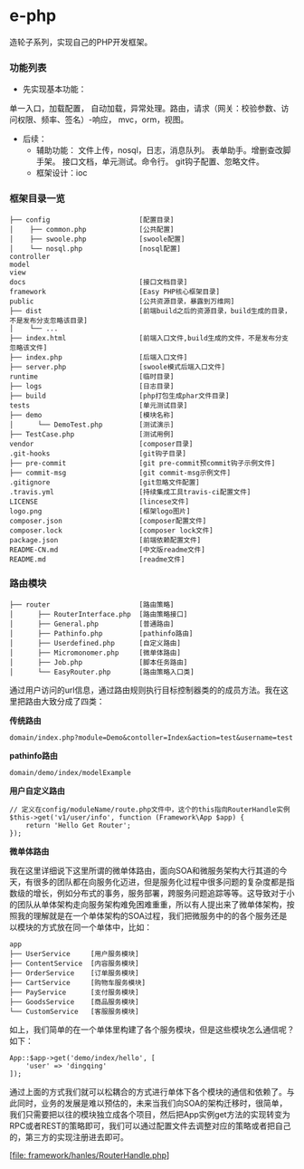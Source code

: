 # e-php
造轮子系列，实现自己的PHP开发框架。

### 功能列表
- 先实现基本功能：

单一入口，加载配置，
自动加载，异常处理。路由，请求（网关：校验参数、访问权限、频率、签名）-响应，
mvc，orm，视图。

- 后续：
    - 辅助功能：
文件上传，nosql，日志，消息队列。
表单助手。增删查改脚手架。
接口文档，单元测试。命令行。
git钩子配置、忽略文件。
    - 框架设计：ioc

###  框架目录一览
```
├── config                      [配置目录]
│    ├── common.php             [公共配置]
│    ├── swoole.php             [swoole配置]
│    └── nosql.php              [nosql配置]
controller
model
view
docs                            [接口文档目录]
framework                       [Easy PHP核心框架目录]
public                          [公共资源目录，暴露到万维网]
├── dist                        [前端build之后的资源目录，build生成的目录，不是发布分支忽略该目录]
│    └── ...
├── index.html                  [前端入口文件,build生成的文件，不是发布分支忽略该文件]
├── index.php                   [后端入口文件]
├── server.php                  [swoole模式后端入口文件]
runtime                         [临时目录]
├── logs                        [日志目录]
├── build                       [php打包生成phar文件目录]
tests                           [单元测试目录]
├── demo                        [模块名称]
│      └── DemoTest.php         [测试演示]
├── TestCase.php                [测试用例]
vendor                          [composer目录]
.git-hooks                      [git钩子目录]
├── pre-commit                  [git pre-commit预commit钩子示例文件]
├── commit-msg                  [git commit-msg示例文件]
.gitignore                      [git忽略文件配置]
.travis.yml                     [持续集成工具travis-ci配置文件]
LICENSE                         [lincese文件]
logo.png                        [框架logo图片]
composer.json                   [composer配置文件]
composer.lock                   [composer lock文件]
package.json                    [前端依赖配置文件]
README-CN.md                    [中文版readme文件]
README.md                       [readme文件]
 ```
 
###  路由模块
 
 ```
 ├── router                      [路由策略]
 │      ├── RouterInterface.php  [路由策略接口]
 │      ├── General.php          [普通路由]
 │      ├── Pathinfo.php         [pathinfo路由]
 │      ├── Userdefined.php      [自定义路由]
 │      ├── Micromonomer.php     [微单体路由]
 │      ├── Job.php              [脚本任务路由]
 │      └── EasyRouter.php       [路由策略入口类]
 ```
 
 通过用户访问的url信息，通过路由规则执行目标控制器类的的成员方法。我在这里把路由大致分成了四类：
 
 **传统路由**
 
 ```
 domain/index.php?module=Demo&contoller=Index&action=test&username=test
 ```
 
 **pathinfo路由**
 
 ```
 domain/demo/index/modelExample
 ```
 
 **用户自定义路由**
 
 ```
 // 定义在config/moduleName/route.php文件中，这个的this指向RouterHandle实例
 $this->get('v1/user/info', function (Framework\App $app) {
     return 'Hello Get Router';
 });
 ```
 
 **微单体路由**
 
 我在这里详细说下这里所谓的微单体路由，面向SOA和微服务架构大行其道的今天，有很多的团队都在向服务化迈进，但是服务化过程中很多问题的复杂度都是指数级的增长，例如分布式的事务，服务部署，跨服务问题追踪等等。这导致对于小的团队从单体架构走向服务架构难免困难重重，所以有人提出来了微单体架构，按照我的理解就是在一个单体架构的SOA过程，我们把微服务中的的各个服务还是以模块的方式放在同一个单体中，比如：
 
 ```
 app
 ├── UserService     [用户服务模块]
 ├── ContentService  [内容服务模块]
 ├── OrderService    [订单服务模块]
 ├── CartService     [购物车服务模块]
 ├── PayService      [支付服务模块]
 ├── GoodsService    [商品服务模块]
 └── CustomService   [客服服务模块]
 ```
 
 如上，我们简单的在一个单体里构建了各个服务模块，但是这些模块怎么通信呢？如下：
 
 ```
 App::$app->get('demo/index/hello', [
     'user' => 'dingqing'
 ]);
 ```
 
 通过上面的方式我们就可以松耦合的方式进行单体下各个模块的通信和依赖了。与此同时，业务的发展是难以预估的，未来当我们向SOA的架构迁移时，很简单，我们只需要把以往的模块独立成各个项目，然后把App实例get方法的实现转变为RPC或者REST的策略即可，我们可以通过配置文件去调整对应的策略或者把自己的，第三方的实现注册进去即可。
 
 [[file: framework/hanles/RouterHandle.php](https://github.com/dingqing/e-php/blob/master/framework/handles/RouterHandle.php)]